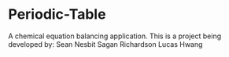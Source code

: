 # Periodic-Table
A chemical equation balancing application.
This is a project being developed by:
Sean Nesbit
Sagan Richardson
Lucas Hwang
